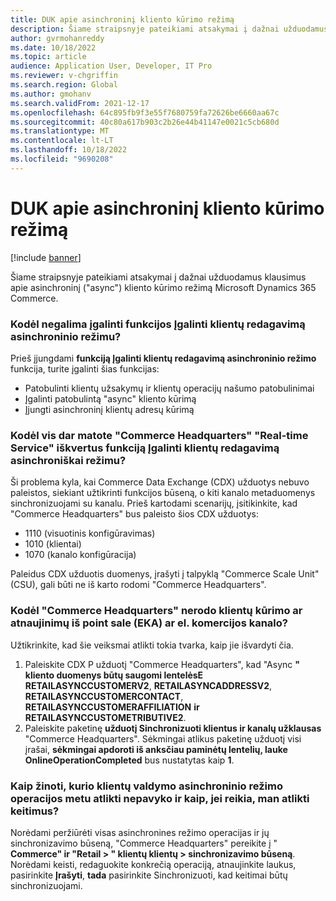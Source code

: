 ```yaml
---
title: DUK apie asinchroninį kliento kūrimo režimą
description: Šiame straipsnyje pateikiami atsakymai į dažnai užduodamus klausimus apie asinchroninį kliento kūrimo režimą Microsoft Dynamics 365 Commerce.
author: gvrmohanreddy
ms.date: 10/18/2022
ms.topic: article
audience: Application User, Developer, IT Pro
ms.reviewer: v-chgriffin
ms.search.region: Global
ms.author: gmohanv
ms.search.validFrom: 2021-12-17
ms.openlocfilehash: 64c895fb9f3e55f7680759fa72626be6660aa67c
ms.sourcegitcommit: 40c80a617b903c2b26e44b41147e0021c5cb680d
ms.translationtype: MT
ms.contentlocale: lt-LT
ms.lasthandoff: 10/18/2022
ms.locfileid: "9690208"
---
```

# <a name="asynchronous-customer-creation-mode-faq"></a>DUK apie asinchroninį kliento kūrimo režimą

[!include [banner](includes/banner.md)]

Šiame straipsnyje pateikiami atsakymai į dažnai užduodamus klausimus apie asinchroninį ("async") kliento kūrimo režimą Microsoft Dynamics 365 Commerce.

### <a name="why-cant-i-enable-the-enable-editing-customers-in-asynchronous-mode-feature"></a>Kodėl negalima įgalinti funkcijos Įgalinti klientų redagavimą asinchroninio režimu?

Prieš įjungdami **funkciją Įgalinti klientų redagavimą asinchroninio režimo** funkcija, turite įgalinti šias funkcijas:

- Patobulinti klientų užsakymų ir klientų operacijų našumo patobulinimai
- Įgalinti patobulintą "async" kliento kūrimą
- Įjungti asinchroninį klientų adresų kūrimą

### <a name="why-do-i-still-see-real-time-service-calls-made-to-commerce-headquarters-after-the-enable-editing-customers-in-asynchronous-mode-feature-is-enabled"></a>Kodėl vis dar matote "Commerce Headquarters" "Real-time Service" iškvertus funkciją Įgalinti klientų redagavimą asinchroniškai režimu?

Ši problema kyla, kai Commerce Data Exchange (CDX) užduotys nebuvo paleistos, siekiant užtikrinti funkcijos būseną, o kiti kanalo metaduomenys sinchronizuojami su kanalu. Prieš kartodami scenarijų, įsitikinkite, kad "Commerce Headquarters" bus paleisto šios CDX užduotys:

- 1110 (visuotinis konfigūravimas)
- 1010 (klientai)
- 1070 (kanalo konfigūracija)

Paleidus CDX užduotis duomenys, įrašyti į talpyklą "Commerce Scale Unit" (CSU), gali būti ne iš karto rodomi "Commerce Headquarters".

### <a name="why-doesnt-commerce-headquarters-show-customer-creation-or-updates-from-the-point-of-sale-pos-or-e-commerce-channel"></a>Kodėl "Commerce Headquarters" nerodo klientų kūrimo ar atnaujinimų iš point sale (EKA) ar el. komercijos kanalo?

Užtikrinkite, kad šie veiksmai atlikti tokia tvarka, kaip jie išvardyti čia.

1. Paleiskite CDX P užduotį "Commerce Headquarters", kad "Async **" kliento duomenys būtų saugomi lentelėsE RETAILASYNCCUSTOMERV2**, **RETAILASYNCADDRESSV2**, **RETAILASYNCCUSTOMERCONTACT**, **RETAILASYNCCUSTOMERAFFILIATION** **ir RETAILASYNCCUSTOMETRIBUTIVE2**.
1. Paleiskite paketinę **užduotį Sinchronizuoti klientus ir kanalų užklausas** "Commerce Headquarters". Sėkmingai atlikus paketinę užduotį visi įrašai, **sėkmingai apdoroti iš anksčiau paminėtų lentelių, lauke OnlineOperationCompleted** bus nustatytas kaip **1**.

### <a name="how-do-i-know-which-customer-management-in-asynchronous-mode-operation-has-failed-and-how-do-i-make-changes-if-they-are-required"></a>Kaip žinoti, kurio klientų valdymo asinchroninio režimo operacijos metu atlikti nepavyko ir kaip, jei reikia, man atlikti keitimus?

Norėdami peržiūrėti visas asinchronines režimo operacijas ir jų sinchronizavimo būseną, "Commerce Headquarters" pereikite į " **Commerce" ir "Retail \> " klientų klientų \> sinchronizavimo būseną**. Norėdami keisti, redaguokite konkrečią operaciją, atnaujinkite laukus, pasirinkite **Įrašyti**, **tada** pasirinkite Sinchronizuoti, kad keitimai būtų sinchronizuojami.

